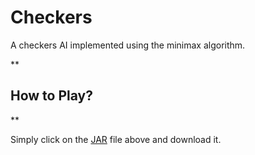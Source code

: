 # Checkers

A checkers AI implemented using the minimax algorithm. 

** <h2> How to Play? </h2>** 

Simply click on the [JAR](https://github.com/ammarlakho/Checkers/blob/master/Checkers.jar) file above and download it. 
